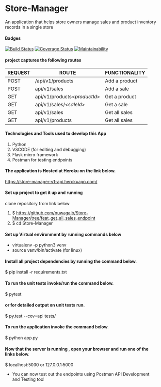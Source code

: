 # Store-Manager
An application that helps store owners manage sales and product inventory records 
in a single store


#### Badges
[![Build Status](https://travis-ci.com/nuwagalb/Store-Manager.svg?branch=feat_get_all_sales_endpoint)](https://travis-ci.com/nuwagalb/Store-Manager) [![Coverage Status](https://coveralls.io/repos/github/nuwagalb/Store-Manager/badge.svg?branch=feat_get_all_sales_endpoint)](https://coveralls.io/github/nuwagalb/Store-Manager?branch=feat_get_all_sales_endpoint) [![Maintainability](https://api.codeclimate.com/v1/badges/27f79698c2b829a29651/maintainability)](https://codeclimate.com/github/nuwagalb/Store-Manager/maintainability)

#### project captures the following routes 

| REQUEST | ROUTE | FUNCTIONALITY |
| ------- | ----- | ------------- |
| POST | /api/v1/products | Add a product |
| POST | api/v1/sales | Add a sale |
| GET | api/v1/products<_productId_> | Get a product |
| GET | api/v1/sales/<_saleId_> | Get a sale |
| GET | api/v1/sales | Get all sales |
| GET | api/v1/products | Get all sales |

#### Technologies and Tools used to develop this App

1. Python
2. VSCODE (for editing and debugging)
3. Flask micro framework
4. Postman for testing endpoints


#### The application is Hosted at Heroku on the link below.
https://store-manager-v1-api.herokuapp.com/

#### Set up project to get it up and running

clone repository from link below

1. $ https://github.com/nuwagalb/Store-Manager/tree/feat_get_all_sales_endpoint
2. $ cd Store-Manager

#### Set up Virtual environment by running commands below

- virtualenv -p python3 venv
- source venv/bin/activate (for linux)

#### Install all project dependencies by running the command below.

$ pip install -r requirements.txt

#### To run the unit tests invoke/run the command below.

$ pytest

#### or for detailed output on unit tests run.

$ py.test --cov=api tests/

#### To run the application invoke the command below.

$ python app.py

#### Now that the server is running , open your browser and run one of the links below.

$ localhost:5000 or 127.0.0.1:5000
- You can now test out the endpoints using Postman API Development and Testing tool

